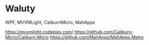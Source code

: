 # Waluty

WPF, MVVMLight, CaliburnMicro, MahApps

https://mvvmlight.codeplex.com/
https://github.com/Caliburn-Micro/Caliburn.Micro
https://github.com/MahApps/MahApps.Metro
